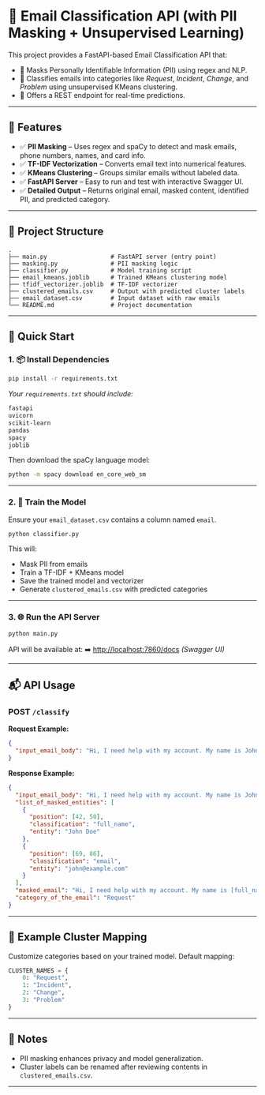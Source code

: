 # 📧 Email Classification API (with PII Masking + Unsupervised Learning)

This project provides a FastAPI-based Email Classification API that:

* 🔐 Masks Personally Identifiable Information (PII) using regex and NLP.
* 🧠 Classifies emails into categories like *Request*, *Incident*, *Change*, and *Problem* using unsupervised KMeans clustering.
* 🚀 Offers a REST endpoint for real-time predictions.

---

## 🔧 Features

* ✅ **PII Masking** – Uses regex and spaCy to detect and mask emails, phone numbers, names, and card info.
* ✅ **TF-IDF Vectorization** – Converts email text into numerical features.
* ✅ **KMeans Clustering** – Groups similar emails without labeled data.
* ✅ **FastAPI Server** – Easy to run and test with interactive Swagger UI.
* ✅ **Detailed Output** – Returns original email, masked content, identified PII, and predicted category.

---

## 📁 Project Structure

```
.
├── main.py                  # FastAPI server (entry point)
├── masking.py               # PII masking logic
├── classifier.py            # Model training script
├── email_kmeans.joblib      # Trained KMeans clustering model
├── tfidf_vectorizer.joblib  # TF-IDF vectorizer
├── clustered_emails.csv     # Output with predicted cluster labels
├── email_dataset.csv        # Input dataset with raw emails
└── README.md                # Project documentation
```

---

## 🚀 Quick Start

### 1. 📦 Install Dependencies

```bash
pip install -r requirements.txt
```

*Your `requirements.txt` should include:*

```txt
fastapi
uvicorn
scikit-learn
pandas
spacy
joblib
```

Then download the spaCy language model:

```bash
python -m spacy download en_core_web_sm
```

---

### 2. 🧠 Train the Model

Ensure your `email_dataset.csv` contains a column named `email`.

```bash
python classifier.py
```

This will:

* Mask PII from emails
* Train a TF-IDF + KMeans model
* Save the trained model and vectorizer
* Generate `clustered_emails.csv` with predicted categories

---

### 3. 🌐 Run the API Server

```bash
python main.py
```

API will be available at:
➡️ [http://localhost:7860/docs](http://localhost:7860/docs) *(Swagger UI)*

---

## 📬 API Usage

### POST `/classify`

**Request Example:**

```json
{
  "input_email_body": "Hi, I need help with my account. My name is John Doe and my email is john@example.com."
}
```

**Response Example:**

```json
{
  "input_email_body": "Hi, I need help with my account. My name is John Doe and my email is john@example.com.",
  "list_of_masked_entities": [
    {
      "position": [42, 50],
      "classification": "full_name",
      "entity": "John Doe"
    },
    {
      "position": [69, 86],
      "classification": "email",
      "entity": "john@example.com"
    }
  ],
  "masked_email": "Hi, I need help with my account. My name is [full_name] and my email is [email].",
  "category_of_the_email": "Request"
}
```

---

## 🧪 Example Cluster Mapping

Customize categories based on your trained model. Default mapping:

```python
CLUSTER_NAMES = {
    0: "Request",
    1: "Incident",
    2: "Change",
    3: "Problem"
}
```

---

## 📌 Notes

* PII masking enhances privacy and model generalization.
* Cluster labels can be renamed after reviewing contents in `clustered_emails.csv`.

---
